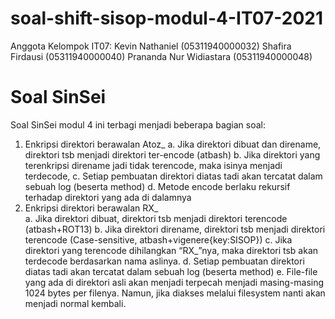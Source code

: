 # soal-shift-sisop-modul-4-IT07-2021

Anggota Kelompok IT07:
  Kevin Nathaniel (05311940000032)
  Shafira Firdausi (05311940000040)
  Prananda Nur Widiastara (05311940000048)
  

# Soal SinSei <a name="Soal_SinSei"></a>

Soal SinSei modul 4 ini terbagi menjadi beberapa bagian soal:

1. Enkripsi direktori berawalan Atoz_
  a. Jika direktori dibuat dan direname, direktori tsb menjadi direktori ter-encode (atbash)
  b. Jika direktori yang terenkripsi direname jadi tidak terencode, maka isinya menjadi terdecode, 
  c. Setiap pembuatan direktori diatas tadi akan tercatat dalam sebuah log (beserta method)
  d. Metode encode berlaku rekursif terhadap direktori yang ada di dalamnya
2. Enkripsi direktori berawalan RX_    
  a. Jika direktori dibuat, direktori tsb menjadi direktori terencode (atbash+ROT13)
  b. Jika direktori direname, direktori tsb menjadi direktori terencode (Case-sensitive, atbash+vigenere{key:SISOP})
  c. Jika direktori yang terencode dihilangkan “RX_”nya, maka direktori tsb akan terdecode berdasarkan nama aslinya.
  d. Setiap pembuatan direktori diatas tadi akan tercatat dalam sebuah log (beserta method)
  e. File-file yang ada di direktori asli akan menjadi terpecah menjadi masing-masing 1024 bytes per filenya. Namun, jika diakses melalui filesystem nanti akan menjadi normal kembali.
    

